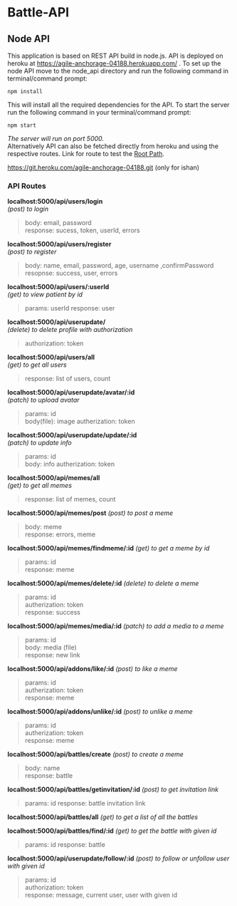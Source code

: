 # Battle-API
## Node API
This application is based on REST API build in node.js. API is deployed on heroku at https://agile-anchorage-04188.herokuapp.com/ . To set up the node API move to the node_api directory and run the following command in terminal/command prompt:
```
npm install
```
This will install all the required dependencies for the API. To start the server run the following command in your terminal/command prompt:
```
npm start
```
*The server will run on port 5000.*  
Alternatively API can also be fetched directly from heroku and using the respective routes. Link for route to test the [Root Path](https://agile-anchorage-04188.herokuapp.com). 

 https://git.heroku.com/agile-anchorage-04188.git (only for ishan)

### API Routes

**localhost:5000/api/users/login**    
*(post) to login*  
> body:  email, password  
> response: sucess, token, userId, errors

**localhost:5000/api/users/register**   
*(post) to register*  
>    body:    name, email, password, age, username ,confirmPassword   
>    resopnse: success, user, errors  

**localhost:5000/api/users/:userId**     
*(get) to view patient by id*
> params: userId
> response: user

**localhost:5000/api/userupdate/**            
*(delete) to delete profile with authorization*
>    authorization: token 

**localhost:5000/api/users/all**   
*(get) to get all users*
>  response: list of users, count

**localhost:5000/api/userupdate/avatar/:id**  
*(patch) to upload avatar*
> params: id  
> body(file): image
> autherization: token

**localhost:5000/api/userupdate/update/:id**  
*(patch) to update info*
> params: id  
> body: info
> autherization: token

**localhost:5000/api/memes/all**   
*(get) to get all memes*
>  response: list of memes, count

**localhost:5000/api/memes/post**
*(post) to post a meme*
>  body: meme  
>  response: errors, meme  
 
**localhost:5000/api/memes/findmeme/:id**
*(get) to get a meme by id*
>  params: id  
> response: meme

**localhost:5000/api/memes/delete/:id**
*(delete) to delete a meme*
> params: id  
> autherization: token  
> response: success

**localhost:5000/api/memes/media/:id**
*(patch) to add a media to a meme*
> params: id  
> body: media (file)  
> response: new link

**localhost:5000/api/addons/like/:id**
*(post) to like a meme*
> params: id  
> autherization: token  
> response: meme  

**localhost:5000/api/addons/unlike/:id**
*(post) to unlike a meme*
> params: id  
> autherization: token  
> response: meme  

**localhost:5000/api/battles/create**
*(post) to create a meme*
> body: name  
> response: battle  

**localhost:5000/api/battles/getinvitation/:id**
*(post) to get invitation link*
> params: id
> response: battle invitation link  

**localhost:5000/api/battles/all**
*(get) to get a list of all the battles*

**localhost:5000/api/battles/find/:id**
*(get) to get the battle with given id*
> params: id
> response: battle 

**localhost:5000/api/userupdate/follow/:id**
*(post) to follow or unfollow user with given id*
> params: id  
> authorization: token  
> response: message, current user, user with given id
